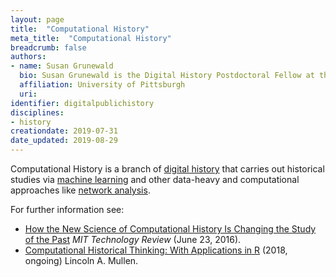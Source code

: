```yaml
---
layout: page
title:  "Computational History"
meta_title:  "Computational History"
breadcrumb: false
authors:
- name: Susan Grunewald
  bio: Susan Grunewald is the Digital History Postdoctoral Fellow at the University of Pittsburgh’s World History Center. She received her PhD from Carnegie Mellon University, where she was a two-time A.W. Mellon Fellow in Digital Humanities. Her research focuses on Soviet history, particularly German prisoners of war in the USSR during and after the Second World War.
  affiliation: University of Pittsburgh
  uri:
identifier: digitalpublichistory
disciplines:
- history
creationdate: 2019-07-31
date_updated: 2019-08-29
---
```


Computational History is a branch of [digital history](/_topics/DigitalHistory.md) that carries out historical studies via [machine learning](/_topics/MachineLearning.md) and other data-heavy and computational approaches like [network analysis](/_topics/NetworkAnalysis.md).

For further information see:
 -  [How the New Science of Computational History Is Changing the Study of the Past](https://www.technologyreview.com/s/601763/how-the-new-science-of-computational-history-is-changing-the-study-of-the-past/) *MIT Technology Review* (June 23, 2016).
 -  [Computational Historical Thinking: With Applications in R](https://dh-r.lincolnmullen.com/) (2018, ongoing) Lincoln A. Mullen.

